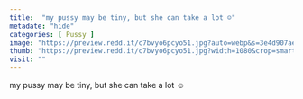 ```yaml
---
title:  "my pussy may be tiny, but she can take a lot ☺️"
metadate: "hide"
categories: [ Pussy ]
image: "https://preview.redd.it/c7bvyo6pcyo51.jpg?auto=webp&s=3e4d907ae5572bcd310ac6fb695ae50bf4708ddf"
thumb: "https://preview.redd.it/c7bvyo6pcyo51.jpg?width=1080&crop=smart&auto=webp&s=283b969b08a7665bcbcf416ce026774adb3f5a4f"
visit: ""
---
```

my pussy may be tiny, but she can take a lot ☺️
